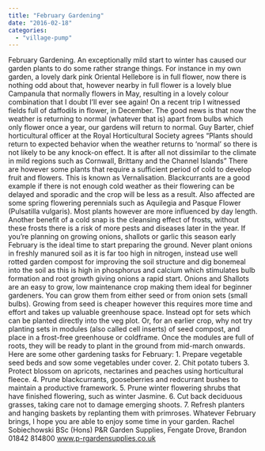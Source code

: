 ```yaml
---
title: "February Gardening"
date: "2016-02-18"
categories: 
  - "village-pump"
---
```


February Gardening. An exceptionally mild start to winter has caused our garden plants to do some rather strange things. For instance in my own garden, a lovely dark pink Oriental Hellebore is in full flower, now there is nothing odd about that, however nearby in full flower is a lovely blue Campanula that normally flowers in May, resulting in a lovely colour combination that I doubt I’ll ever see again! On a recent trip I witnessed fields full of daffodils in flower, in December. The good news is that now the weather is returning to normal (whatever that is) apart from bulbs which only flower once a year, our gardens will return to normal. Guy Barter, chief horticultural officer at the Royal Horticultural Society agrees “Plants should return to expected behavior when the weather returns to ‘normal’ so there is not likely to be any knock-on effect. It is after all not dissimilar to the climate in mild regions such as Cornwall, Brittany and the Channel Islands” There are however some plants that require a sufficient period of cold to develop fruit and flowers. This is known as Vernalisation. Blackcurrants are a good example if there is not enough cold weather as their flowering can be delayed and sporadic and the crop will be less as a result. Also affected are some spring flowering perennials such as Aquilegia and Pasque Flower (Pulsatilla vulgaris). Most plants however are more influenced by day length. Another benefit of a cold snap is the cleansing effect of frosts, without these frosts there is a risk of more pests and diseases later in the year. If you’re planning on growing onions, shallots or garlic this season early February is the ideal time to start preparing the ground. Never plant onions in freshly manured soil as it is far too high in nitrogen, instead use well rotted garden compost for improving the soil structure and dig bonemeal into the soil as this is high in phosphorus and calcium which stimulates bulb formation and root growth giving onions a rapid start. Onions and Shallots are an easy to grow, low maintenance crop making them ideal for beginner gardeners. You can grow them from either seed or from onion sets (small bulbs). Growing from seed is cheaper however this requires more time and effort and takes up valuable greenhouse space. Instead opt for sets which can be planted directly into the veg plot. Or, for an earlier crop, why not try planting sets in modules (also called cell inserts) of seed compost, and place in a frost-free greenhouse or coldframe. Once the modules are full of roots, they will be ready to plant in the ground from mid-march onwards. Here are some other gardening tasks for February: 1. Prepare vegetable seed beds and sow some vegetables under cover. 2. Chit potato tubers 3. Protect blossom on apricots, nectarines and peaches using horticultural fleece. 4. Prune blackcurrants, gooseberries and redcurrant bushes to maintain a productive framework. 5. Prune winter flowering shrubs that have finished flowering, such as winter Jasmine. 6. Cut back deciduous grasses, taking care not to damage emerging shoots. 7. Refresh planters and hanging baskets by replanting them with primroses. Whatever February brings, I hope you are able to enjoy some time in your garden. Rachel Sobiechowski BSc (Hons) P&R Garden Supplies, Fengate Drove, Brandon 01842 814800 www.p-rgardensupplies.co.uk
